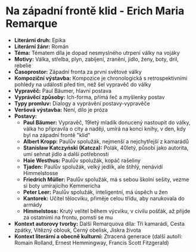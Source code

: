 # Na západní frontě klid - Erich Maria Remarque
- **Literární druh:** Epika
- **Literární žánr:** Román
- **Téma:** Tématem díla je dopad nesmyslného utrpení války na vojáky
- **Motivy:** Válka, střelba, plyn, zabíjení, zranění, jídlo, ženy, boty, dril, rebelie
- **Časoprostor:** Západní fronta za první světové války
- **Kompoziční výstavba:** Kompozice je chronologická s retrospektivními pohledy na události před tím, než šel vypravěč do války
- **Vypravěč:** Paul Bäumer, hlavní postava
- **Vyprávěcí způsoby:** Ich-forma, přímá řeč a myšlenky postav
- **Typy promluv:** Dialogy a vyprávění postavy-vypravěče
- **Veršová výstavba:** Není, dílo je próza
- **Postavy:**
  - **Paul Bäumer:** Vypravěč, 19letý mladík donucený nastoupit do války, válka ho připravila o city a naději, umírá na konci knihy, v den, kdy byl na západní frontě "klid"
  - **Albert Kropp:** Paulův spolužák, nejmenší a nejchytřejší z kamarádů
  - **Stanisław Katczyński (Katcza):** Polák, 40letý, působí jako autorita, umí sehnat jídlo a další potřebnosti
  - **Haie Westhus:** Paulův spolužák, kopáč rašeliny
  - **Tjaden:** Paulův spolužák, velký jedlík, ale štíhlý, nenávidí Himmelstosse
  - **Friedrich Müller:** Paulův spolužák, má s sebou školní sešity, vezme si boty umírajícího Kemmericha
  - **Peter Leer:** Paulův spolužák, inteligentní, má úspěch u žen
  - **Kantorek:** Učitel tělocviku, přiměje celou třídu, aby narukovala do armády
  - **Himmelstoss:** Krutý velitel během výcviku, v civilu pošťák, až přijde za ostatními na frontu, pomstí se mu
- **Kontext autorovy tvorby:** Další Remarquova díla: Tři kamarádi, Cesta zpátky, Vítězný oblouk, Černý obelisk, Jiskra života
- **Kontext literární a obecně kulturní:** Ztracená generace (další autoři: Romain Rolland, Ernest Hemmingway, Francis Scott Fitzgerald)
